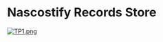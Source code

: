 # Nascostify Records Store

[![TP1.png](https://i.postimg.cc/bJ3dYFVz/TP1.png)](https://postimg.cc/ZBvJVjhg)
